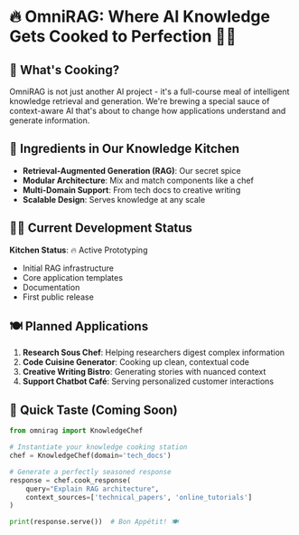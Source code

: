 # 🔥 OmniRAG: Where AI Knowledge Gets Cooked to Perfection 🧠🍲

## 🍳 What's Cooking?

OmniRAG is not just another AI project - it's a full-course meal of intelligent knowledge retrieval and generation. We're brewing a special sauce of context-aware AI that's about to change how applications understand and generate information.

## 🥘 Ingredients in Our Knowledge Kitchen

- **Retrieval-Augmented Generation (RAG)**: Our secret spice
- **Modular Architecture**: Mix and match components like a chef
- **Multi-Domain Support**: From tech docs to creative writing
- **Scalable Design**: Serves knowledge at any scale

## 🧑‍🍳 Current Development Status

**Kitchen Status**: 🔥 Active Prototyping

- Initial RAG infrastructure
- Core application templates
- Documentation
- First public release

## 🍽️ Planned Applications

1. **Research Sous Chef**: Helping researchers digest complex information
2. **Code Cuisine Generator**: Cooking up clean, contextual code
3. **Creative Writing Bistro**: Generating stories with nuanced context
4. **Support Chatbot Café**: Serving personalized customer interactions

## 🥗 Quick Taste (Coming Soon)

```python
from omnirag import KnowledgeChef

# Instantiate your knowledge cooking station
chef = KnowledgeChef(domain='tech_docs')

# Generate a perfectly seasoned response
response = chef.cook_response(
    query="Explain RAG architecture",
    context_sources=['technical_papers', 'online_tutorials']
)

print(response.serve())  # Bon Appétit! 🍽️
```
